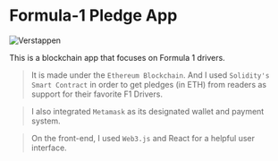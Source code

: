 # Formula-1 Pledge App

![Verstappen](/images/)

This is a blockchain app that focuses on Formula 1 drivers.

> It is made under the `Ethereum Blockchain`. 
> And I used `Solidity's Smart Contract` in order to get pledges (in ETH) from readers as support for their favorite F1 Drivers.

> I also integrated `Metamask` as its designated wallet and payment system.

> On the front-end, I used `Web3.js` and React for a helpful user interface.





